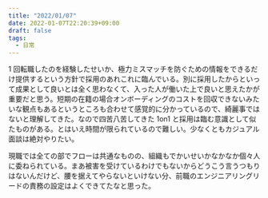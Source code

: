 ```yaml
---
title: "2022/01/07"
date: 2022-01-07T22:20:39+09:00
draft: false
tags:
  - 日常
---
```


1 回転職したのを経験したせいか、極力ミスマッチを防ぐための情報をできるだけ提供するという方針で採用のあれこれに臨んでいる。別に採用したからといって成果として良いとは全く思わなくて、入った人が働いた上で良いと思えたかが重要だと思う。短期の在籍の場合オンボーディングのコストを回収できないみたいな観点もあるというところも合わせて感覚的に分かっているので、綺麗事ではないと理解してきた。なので四苦八苦してきた 1on1 と採用は臨む意識として似たものがある。とはいえ時間が限られているので難しい。少なくともカジュアル面談は絶対やりたい。

現職では全ての部でフローは共通なものの、組織もでかいせいかなかなか個々人に委ねられている。まあ被害を受けているわけでもないからどうこう言うつもりはないんだけど、腰を据えてやらないといけない分、前職のエンジニアリングリードの責務の設定はよくできてたなと思った。
